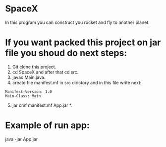 # SpaceX
In this program you can construct you rocket and fly to another planet.
# If you want packed this project on jar file you shoud do next steps:
1. Git clone this project.
2. cd SpaceX and after that cd src.
3. javac Main.java.
4. create file manifest.mf in src dirictory and in this file write next: 
```
Manifest-Version: 1.0
Main-Class: Main
```
5. jar cmf manifest.mf App.jar *.
# Example of run app:
java -jar App.jar
